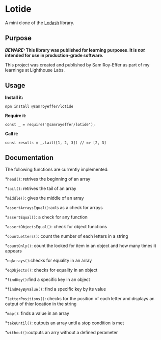 # Lotide

A mini clone of the [Lodash](https://lodash.com) library.

## Purpose

**_BEWARE:_ This library was published for learning purposes. It is _not_ intended for use in production-grade software.**

This project was created and published by Sam Roy-Effer as part of my learnings at Lighthouse Labs. 

## Usage

**Install it:**

`npm install @samroyeffer/lotide`

**Require it:**

`const _ = require('@samroyeffer/lotide');`

**Call it:**

`const results = _.tail([1, 2, 3]) // => [2, 3]`

## Documentation

The following functions are currently implemented:

  *`head()`: retrives the beginning of an array

  *`tail()`: retrives the tail of an array

  *`middle()`: gives the middle of an array

  *`assertArraysEqual()`:acts as a check for arrays

  *`assertEqual()`: a check for any function

  *`assertObjectsEqual()`: check for object functions

  *`countLetters()`: count the number of each letters in a string

  *`countOnly()`: count the looked for item in an object and how many times it appears

  *`eqArrays()`:checks for equality in an array

  *`eqObjects()`: checks for equality in an object

  *`findKey()`:find a specific key in an object

  *`findKeyByValue()`: find a specific key by its value

  *`letterPositions()`: checks for the position of each letter and displays an output of thier 
  location in the string

  *`map()`: finds a value in an array

  *`takeUntil()`: outputs an array until a stop condition is met
  
  *`without()`:outputs an arry without a defined perameter